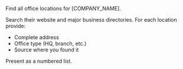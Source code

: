 Find all office locations for [COMPANY_NAME].

Search their website and major business directories. For each location provide:

- Complete address
- Office type (HQ, branch, etc.)
- Source where you found it

Present as a numbered list.